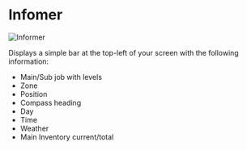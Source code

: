 # Infomer

![Informer](https://user-images.githubusercontent.com/101156258/212523325-74b74bdd-dc61-4c97-8c2e-f551bb219fe3.png)

Displays a simple bar at the top-left of your screen with the following information:
- Main/Sub job with levels
- Zone
- Position
- Compass heading
- Day
- Time
- Weather
- Main Inventory current/total
